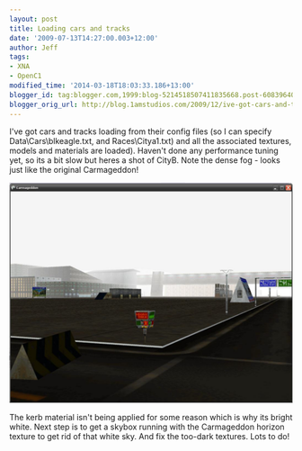 ```yaml
---
layout: post
title: Loading cars and tracks
date: '2009-07-13T14:27:00.003+12:00'
author: Jeff
tags:
- XNA
- OpenC1
modified_time: '2014-03-18T18:03:33.186+13:00'
blogger_id: tag:blogger.com,1999:blog-5214518507411835668.post-6083964001182069446
blogger_orig_url: http://blog.1amstudios.com/2009/12/ive-got-cars-and-tracks-loading-from.html
---
```

I've got cars and tracks loading from their config files (so I can specify Data\Cars\blkeagle.txt, and Races\Citya1.txt) and all the associated textures, models and materials are loaded). Haven't done any performance tuning yet, so its a bit slow but heres a shot of CityB.  Note the dense fog - looks just like the original Carmageddon!

![](/img/blogger/q7JmuaCHxMs-cityb.jpg)

The kerb material isn't being applied for some reason which is why its bright white.
Next step is to get a skybox running with the Carmageddon horizon texture to get rid of that white sky.  And fix the too-dark textures. Lots to do!
